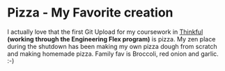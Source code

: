 # Pizza - My Favorite creation

I actually love that the first Git Upload for my coursework in [Thinkful](https://thinkful.com) **(working through the Engineering Flex program)** is pizza. My zen place during the shutdown has been making my own pizza dough from scratch and making homemade pizza. Family fav is Broccoli, red onion and garlic. :-)

